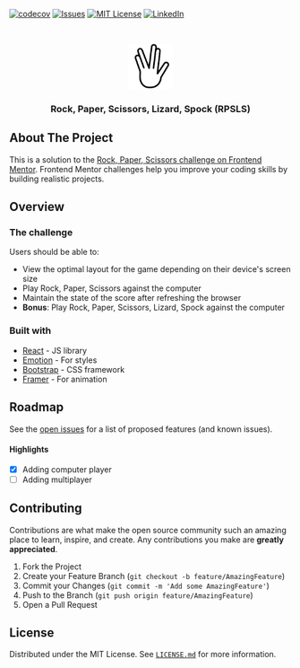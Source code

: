 [![codecov](https://img.shields.io/codecov/c/github/NiketMalik/rpsls?style=for-the-badge&token=TQGHTPDAHI)](https://codecov.io/gh/NiketMalik/rpsls)
[![Issues](https://img.shields.io/github/issues/NiketMalik/rpsls.svg?style=for-the-badge)](https://github.com/NiketMalik/rpsls/issues)
[![MIT License](https://img.shields.io/github/license/NiketMalik/rpsls.svg?style=for-the-badge)](https://github.com/NiketMalik/rpsls/LICENSE.md)
[![LinkedIn](https://img.shields.io/badge/-LinkedIn-black.svg?style=for-the-badge&logo=linkedin&colorB=555)](http://linkedin.com/in/niketmalik)

<br />
<p align="center">
  <a href="https://rpsls.niketmalik.com">
    <img src="public/icons/logo.png" alt="RPSLS" width="80" height="80">
  </a>

  <h3 align="center">Rock, Paper, Scissors, Lizard, Spock (RPSLS)</h3>
</p>

## About The Project

This is a solution to the [Rock, Paper, Scissors challenge on Frontend Mentor](https://www.frontendmentor.io/challenges/rock-paper-scissors-game-pTgwgvgH). Frontend Mentor challenges help you improve your coding skills by building realistic projects.

## Overview

### The challenge

Users should be able to:

- View the optimal layout for the game depending on their device's screen size
- Play Rock, Paper, Scissors against the computer
- Maintain the state of the score after refreshing the browser
- **Bonus**: Play Rock, Paper, Scissors, Lizard, Spock against the computer

### Built with

- [React](https://reactjs.org/) - JS library
- [Emotion](https://emotion.sh/) - For styles
- [Bootstrap](https://getbootstrap.com/) - CSS framework
- [Framer](https://www.framer.com/) - For animation

## Roadmap

See the [open issues](https://github.com/NiketMalik/rpsls/issues) for a list of proposed features (and known issues).

#### Highlights

- [x] Adding computer player
- [ ] Adding multiplayer

## Contributing

Contributions are what make the open source community such an amazing place to learn, inspire, and create. Any contributions you make are **greatly appreciated**.

1. Fork the Project
2. Create your Feature Branch (`git checkout -b feature/AmazingFeature`)
3. Commit your Changes (`git commit -m 'Add some AmazingFeature'`)
4. Push to the Branch (`git push origin feature/AmazingFeature`)
5. Open a Pull Request

## License

Distributed under the MIT License. See [`LICENSE.md`](https://github.com/NiketMalik/rpsls/LICENSE.md) for more information.
